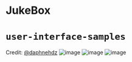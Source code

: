 # JukeBox
# `user-interface-samples`
Credit: [@daphnehdz](https://github.com/daphnehdz)
![image](https://user-images.githubusercontent.com/52806204/212444435-02f5079e-f22d-4ecb-b542-9e693897c62b.png)
![image](https://user-images.githubusercontent.com/52806204/212444449-07b107ee-7bfd-414d-a815-f46a826f001a.png)
![image](https://user-images.githubusercontent.com/52806204/212444470-97e0ab16-07ea-4358-94c7-fc088fa7bb42.png)
